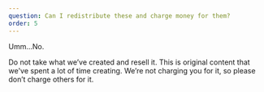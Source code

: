 ```yaml
---
question: Can I redistribute these and charge money for them?
order: 5
---
```


Umm…No.

Do not take what we’ve created and resell it. This is original content that we've spent a lot of time creating. We’re not charging you for it, so please don’t charge others for it.
